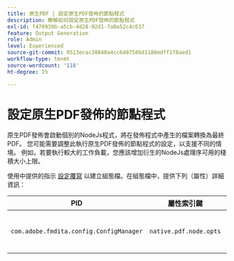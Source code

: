 ```yaml
---
title: 原生PDF | 設定原生PDF發佈的節點程式
description: 瞭解如何設定原生PDF發佈的節點程式
exl-id: f470939b-a5cb-4d28-92d1-7a0a52c4c637
feature: Output Generation
role: Admin
level: Experienced
source-git-commit: 0513ecac38840a4cc649758bd1180edff1f8aed1
workflow-type: tm+mt
source-wordcount: '118'
ht-degree: 1%

---
```


# 設定原生PDF發佈的節點程式

原生PDF發佈會啟動個別的NodeJs程式，將在發佈程式中產生的檔案轉換為最終PDF。 您可能需要調整此執行原生PDF發佈的節點程式的設定，以支援不同的情境。 例如，若要執行較大的工作負載，您應該增加衍生的NodeJs處理序可用的棧積大小上限。

使用中提供的指示 [設定覆寫](../cs-install-guide/download-install-additional-config-override.md) 以建立組態檔。在組態檔中，提供下列（屬性）詳細資訊：

| PID | 屬性索引鍵 | 屬性值 |
|---|---|---|
| `com.adobe.fmdita.config.ConfigManager` | `native.pdf.node.opts` | 要設定任何標準的字串值 `NODE_OPTIONS`.<BR> 預設值： &quot;&quot; |
